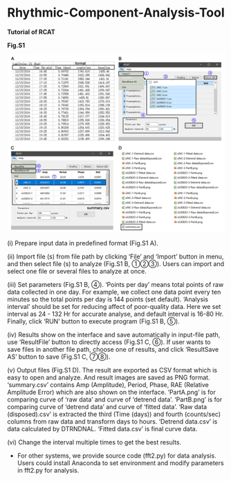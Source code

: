 # Rhythmic-Component-Analysis-Tool

**Tutorial of RCAT**

**Fig.S1**

![Alt text](https://github.com/lzbbest/Rhythmic-Component-Analysis-Tool/raw/master/Fig.S1.png)

(i) Prepare input data in predefined format (Fig.S1 A).

(ii) Import file (s) from file path by clicking ‘File’ and ‘Import’ button in menu, and then select file (s) to analyze (Fig.S1 B, ①②③). Users can import and select one file or several files to analyze at once.

(iii) Set parameters (Fig.S1 B, ④). ‘Points per day’ means total points of raw data collected in one day. For example, we collect one data point every ten minutes so the total points per day is 144 points (set default). ‘Analysis interval’ should be set for reducing affect of poor-quality data. Here we set interval as 24 - 132 Hr for accurate analyse, and default interval is 16-80 Hr. Finally, click ‘RUN’ button to execute program (Fig.S1 B, ⑤).

(iv) Results show on the interface and save automatically in input-file path, use ‘ResultFile’ button to directly access (Fig.S1 C, ⑥). If user wants to save files in another file path, choose one of results, and click ‘ResultSave AS’ button to save (Fig.S1 C, ⑦⑧).

(v) Output files (Fig.S1 D). The result are exported as CSV format which is easy to open and analyze. And result images are saved as PNG format. ‘summary.csv’ contains Amp (Amplitude), Period, Phase, RAE (Relative Amplitude Error) which are also shown on the interface. ‘PartA.png’ is for comparing curve of ‘raw data’ and curve of ‘detrend data’. ‘PartB.png’ is for comparing curve of ‘detrend data’ and curve of ‘fitted data’. ‘Raw data (disposed).csv’ is extracted the third (Time (days)) and fourth (counts/sec) columns from raw data and transform days to hours. ‘Detrend data.csv’ is data calculated by DTRNDNAL. ‘Fitted data.csv’ is final curve data.

(vi) Change the interval multiple times to get the best results.

* For other systems, we provide source code (fft2.py) for data analysis. Users could install Anaconda to set environment and modify parameters in fft2.py for analysis.
